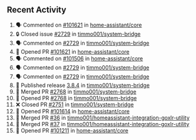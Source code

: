## Recent Activity

<!--START_SECTION:activity-->
1. 🗣 Commented on [#101621](https://github.com/home-assistant/core/issues/101621) in [home-assistant/core](https://github.com/home-assistant/core)
2. 🔒 Closed issue [#2729](https://github.com/timmo001/system-bridge/issues/2729) in [timmo001/system-bridge](https://github.com/timmo001/system-bridge)
3. 🗣 Commented on [#2729](https://github.com/timmo001/system-bridge/issues/2729) in [timmo001/system-bridge](https://github.com/timmo001/system-bridge)
4. 💪 Opened PR [#101621](https://github.com/home-assistant/core/pull/101621) in [home-assistant/core](https://github.com/home-assistant/core)
5. 🗣 Commented on [#101506](https://github.com/home-assistant/core/issues/101506) in [home-assistant/core](https://github.com/home-assistant/core)
6. 🗣 Commented on [#2729](https://github.com/timmo001/system-bridge/issues/2729) in [timmo001/system-bridge](https://github.com/timmo001/system-bridge)
7. 🗣 Commented on [#2729](https://github.com/timmo001/system-bridge/issues/2729) in [timmo001/system-bridge](https://github.com/timmo001/system-bridge)
8. 🚀 Published release [3.8.4](https://github.com/3.8.4) in [timmo001/system-bridge](https://github.com/timmo001/system-bridge)
9. 🎉 Merged PR [#2768](https://github.com/timmo001/system-bridge/pull/2768) in [timmo001/system-bridge](https://github.com/timmo001/system-bridge)
10. 💪 Opened PR [#2768](https://github.com/timmo001/system-bridge/pull/2768) in [timmo001/system-bridge](https://github.com/timmo001/system-bridge)
11. ❌ Closed PR [#2751](https://github.com/timmo001/system-bridge/pull/2751) in [timmo001/system-bridge](https://github.com/timmo001/system-bridge)
12. 💪 Opened PR [#101614](https://github.com/home-assistant/core/pull/101614) in [home-assistant/core](https://github.com/home-assistant/core)
13. 🎉 Merged PR [#36](https://github.com/timmo001/homeassistant-integration-goxlr-utility/pull/36) in [timmo001/homeassistant-integration-goxlr-utility](https://github.com/timmo001/homeassistant-integration-goxlr-utility)
14. 🎉 Merged PR [#37](https://github.com/timmo001/homeassistant-integration-goxlr-utility/pull/37) in [timmo001/homeassistant-integration-goxlr-utility](https://github.com/timmo001/homeassistant-integration-goxlr-utility)
15. 💪 Opened PR [#101211](https://github.com/home-assistant/core/pull/101211) in [home-assistant/core](https://github.com/home-assistant/core)
<!--END_SECTION:activity-->
